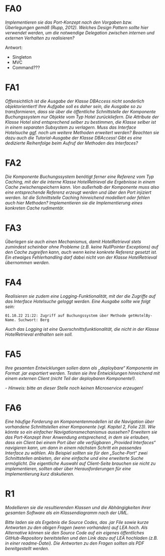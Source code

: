# FA0

_Implementieren sie das Port-Konzept nach den Vorgaben bzw. Überlegungen gemäß
(Rupp, 2012). Welches Design Pattern sollte hier verwendet werden, um die notwendige Delegation zwischen internen und
externen Verhalten zu realisieren?_

Antwort:

- Singleton
- MVC
- Command???

# FA1

_Offensichtlich ist die Ausgabe der Klasse DBAccess nicht sonderlich objektorientiert!
Ihre Aufgabe soll es daher sein, die Ausgabe so zu transformieren, dass sie über die öffentliche Schnittstelle der
Komponente Buchungssystem nur Objekte vom Typ Hotel zurückliefern. Die Attribute der Klasse Hotel sind entsprechend
selber zu bestimmen, die Klasse selber ist in einem separaten Subsystem zu verlagern. Muss das Interface Hotelsuche ggf.
noch um weitere Methoden erweitert werden? Beachten sie dazu auch die Tutorial-Ausgabe der Klasse DBAccess! Gibt es eine
dedizierte Reihenfolge beim Aufruf der Methoden des Interfaces?_

# FA2

_Die Komponente Buchungssystem benötigt ferner eine Referenz vom Typ Caching, mit der die interne Klasse HotelRetrieval
die Ergebnisse in einem Cache zwischenspeichern kann. Von außerhalb der Komponente muss also eine entsprechende Referenz
erzeugt werden und über den Port injiziert werden. Ist die Schnittstelle Caching hinreichend modelliert oder fehlen auch
hier Methoden? Implementieren sie die Implementierung eines konkreten Cache rudimentär._

# FA3

_Überlegen sie auch einen Mechanismus, damit HotelRetrieval stets zumindest scheinbar ohne Probleme (z.B. keine
NullPointer Exceptions) auf den Cache zugreifen kann, auch wenn keine konkrete Referenz gesetzt ist. Ein etwaiges
Fehlerhandling darf dabei nicht von der Klasse HotelRetrieval übernommen werden._

# FA4

_Realisieren sie zudem eine Logging-Funktionalität, mit der die Zugriffe auf das Interface Hotelsuche geloggt werden.
Eine Ausgabe sollte wie folgt sein:_

```
01.10.22 21:22: Zugriff auf Buchungssystem über Methode getHotelBy-
Name. Suchwort: Berg
```

_Auch das Logging ist eine Querschnittsfunktionalität, die nicht in der Klasse HotelRetrieval enthalten sein soll._

# FA5

_Ihre gesamten Entwicklungen sollen dann als „deploybare“ Komponente im Format .jar exportiert werden. Testen sie ihre
Entwicklungen hinreichend mit einem externen Client (nicht Teil der deploybaren Komponente!)._

_- Hinweis: bitte an dieser Stelle noch keinen Microservice erzeugen!_

# FA6

_Eine häufige Forderung an Komponentenmodellen ist die Navigation über vorhandene Schnittstellen einer Komponente (vgl.
Kapitel 2, Folie 23). Wie könnte so ein einfacher Navigationsmechanismus aussehen? Erweitern sie das Port-Konzept ihrer
Anwendung entsprechend, in dem sie erlauben, dass ein Client bei einem Port über alle verfügbaren „Provided Interfaces“
navigieren kann, um dann in einem nächsten Schritt ein passendes Interface zu wählen. Als Beispiel sollten sie für den
„Suche-Port“ zwei Schnittstellen anbieten, der eine einfache und eine erweiterte Suche ermöglicht. Die eigentliche
Auswahl auf Client-Seite brauchen sie nicht zu implementieren, sollten aber über Herausforderungen für eine
Implementierung kurz diskutieren._

# R1

_Modellieren sie die resultierenden Klassen und die Abhängigkeiten ihrer gesamten Software als ein Klassendiagramm nach
der UML._

_Bitte laden sie als Ergebnis die Source Codes, das .jar File sowie kurze Antworten zu den obigen Fragen (wenn
vorhanden)
auf LEA hoch. Als Alternative können sie den Source Code auf ein eigenes öffentliches GitHub-Repository bereitstellen
und den Link dazu auf LEA hochladen (z.B. in einer readme-Datei). Die Antworten zu den Fragen sollten als PDF
bereitgestellt werden._